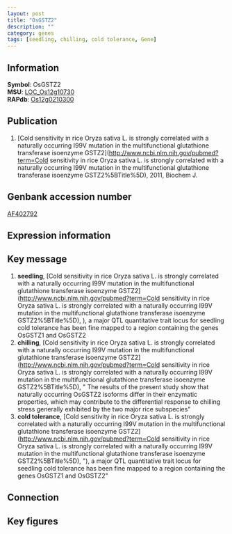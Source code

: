```yaml
---
layout: post
title: "OsGSTZ2"
description: ""
category: genes
tags: [seedling, chilling, cold tolerance, Gene]
---
```


## Information
__Symbol__: OsGSTZ2  
__MSU__: [LOC_Os12g10730](http://rice.plantbiology.msu.edu/cgi-bin/ORF_infopage.cgi?orf=LOC_Os12g10730)  
__RAPdb__: [Os12g0210300](http://rapdb.dna.affrc.go.jp/viewer/gbrowse_details/irgsp1?name=Os12g0210300)  

## Publication
1. [Cold sensitivity in rice Oryza sativa L. is strongly correlated with a naturally occurring I99V mutation in the multifunctional glutathione transferase isoenzyme GSTZ2](http://www.ncbi.nlm.nih.gov/pubmed?term=Cold sensitivity in rice Oryza sativa L. is strongly correlated with a naturally occurring I99V mutation in the multifunctional glutathione transferase isoenzyme GSTZ2%5BTitle%5D), 2011, Biochem J.

## Genbank accession number
[AF402792](http://www.ncbi.nlm.nih.gov/nuccore/AF402792)  

## Expression information

## Key message
1. __seedling__, [Cold sensitivity in rice Oryza sativa L. is strongly correlated with a naturally occurring I99V mutation in the multifunctional glutathione transferase isoenzyme GSTZ2](http://www.ncbi.nlm.nih.gov/pubmed?term=Cold sensitivity in rice Oryza sativa L. is strongly correlated with a naturally occurring I99V mutation in the multifunctional glutathione transferase isoenzyme GSTZ2%5BTitle%5D), ), a major QTL quantitative trait locus for seedling cold tolerance has been fine mapped to a region containing the genes OsGSTZ1 and OsGSTZ2
2. __chilling__, [Cold sensitivity in rice Oryza sativa L. is strongly correlated with a naturally occurring I99V mutation in the multifunctional glutathione transferase isoenzyme GSTZ2](http://www.ncbi.nlm.nih.gov/pubmed?term=Cold sensitivity in rice Oryza sativa L. is strongly correlated with a naturally occurring I99V mutation in the multifunctional glutathione transferase isoenzyme GSTZ2%5BTitle%5D), " The results of the present study show that naturally occurring OsGSTZ2 isoforms differ in their enzymatic properties, which may contribute to the differential response to chilling stress generally exhibited by the two major rice subspecies"
3. __cold tolerance__, [Cold sensitivity in rice Oryza sativa L. is strongly correlated with a naturally occurring I99V mutation in the multifunctional glutathione transferase isoenzyme GSTZ2](http://www.ncbi.nlm.nih.gov/pubmed?term=Cold sensitivity in rice Oryza sativa L. is strongly correlated with a naturally occurring I99V mutation in the multifunctional glutathione transferase isoenzyme GSTZ2%5BTitle%5D), "), a major QTL quantitative trait locus for seedling cold tolerance has been fine mapped to a region containing the genes OsGSTZ1 and OsGSTZ2"

## Connection

## Key figures


